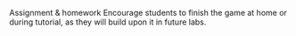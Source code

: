Assignment & homework
Encourage students to finish the game at home or during tutorial, as they will build upon it in future labs.
